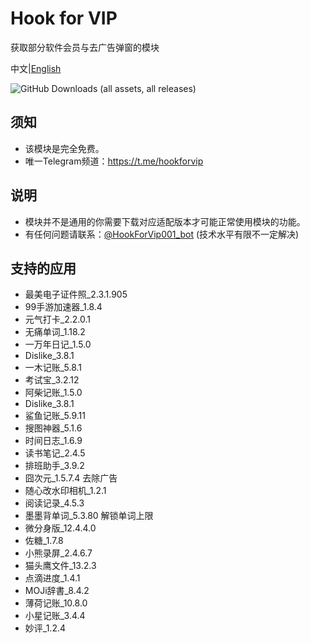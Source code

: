 # Hook for VIP
获取部分软件会员与去广告弹窗的模块<br>

中文|[English](https://github.com/Xposed-Modules-Repo/com.wye4.hookforvip/blob/main/README-en-US.md)

![GitHub Downloads (all assets, all releases)](https://img.shields.io/github/downloads/Xposed-Modules-Repo/com.wye4.hookforvip/total)
## 须知
- 该模块是完全免费。
- 唯一Telegram频道：https://t.me/hookforvip
## 说明
- 模块并不是通用的你需要下载对应适配版本才可能正常使用模块的功能。
- 有任何问题请联系：[@HookForVip001_bot](https://t.me/HookForVip001_bot) (技术水平有限不一定解决)
## 支持的应用
- 最美电子证件照_2.3.1.905
- 99手游加速器_1.8.4
- 元气打卡_2.2.0.1
- 无痛单词_1.18.2
- 一万年日记_1.5.0
- Dislike_3.8.1
- 一木记账_5.8.1
- 考试宝_3.2.12
- 阿柴记账_1.5.0
- Dislike_3.8.1
- 鲨鱼记账_5.9.11
- 搜图神器_5.1.6
- 时间日志_1.6.9
- 读书笔记_2.4.5
- 排班助手_3.9.2
- 囧次元_1.5.7.4 去除广告
- 随心改水印相机_1.2.1
- 阅读记录_4.5.3
- 墨墨背单词_5.3.80 解锁单词上限
- 微分身版_12.4.4.0
- 佐糖_1.7.8
- 小熊录屏_2.4.6.7
- 猫头鹰文件_13.2.3
- 点滴进度_1.4.1
- MOJi辞書_8.4.2
- 薄荷记账_10.8.0
- 小星记账_3.4.4
- 妙评_1.2.4
